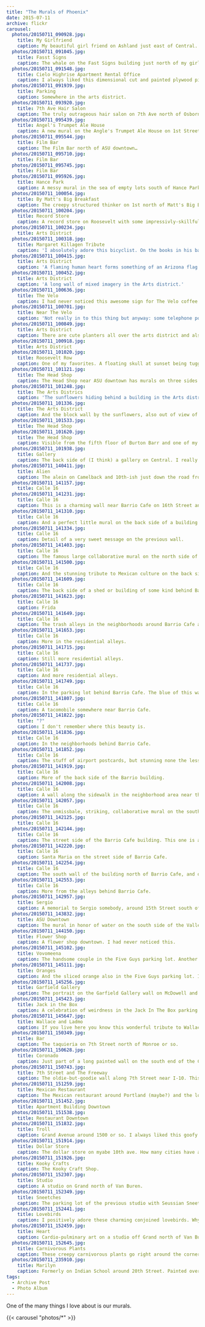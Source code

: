 ```yaml
---
title: "The Murals of Phoenix"
date: 2015-07-11
archive: flickr
carousel:
  photos/20150711_090928.jpg:
    title: My Girlfriend
    caption: My beautiful girl friend on Ashland just east of Central. I used to pass by her taking my girls to Khalsa Montessori each morning.
  photos/20150711_091045.jpg:
    title: Fasst Signs
    caption: The whale on the Fast Signs building just north of my girlfriend.
  photos/20150711_091548.jpg:
    title: Cielo Highrise Apartment Rental Office
    caption: I always liked this dimensional cut and painted plywood piece on the side of the old abandoned rental office for the defunct Cielo highrise apartment project.
  photos/20150711_091939.jpg:
    title: Parking
    caption: Somewhere in the arts district.
  photos/20150711_093920.jpg:
    title: 7th Ave Hair Salon
    caption: The truly outrageous hair salon on 7th Ave north of Osborn I think.
  photos/20150711_095439.jpg:
    title: Angel's Trumpet Ale House
    caption: A new mural on the Angle's Trumpet Ale House on 1st Street north of ASU downtown. A very pretty addition to our city.
  photos/20150711_095544.jpg:
    title: Film Bar
    caption: The Film Bar north of ASU downtown…
  photos/20150711_095710.jpg:
    title: Film Bar
  photos/20150711_095745.jpg:
    title: Film Bar
  photos/20150711_095926.jpg:
    title: Hance Park
    caption: A messy mural in the sea of empty lots south of Hance Park.
  photos/20150711_100054.jpg:
    title: By Matt's Big Breakfast
    caption: The creepy structured thinker on 1st north of Matt's Big Breakfast.
  photos/20150711_100204.jpg:
    title: Record Store
    caption: A record store on Roosevelt with some impressivly-skillful portraits.
  photos/20150711_100234.jpg:
    title: Arts District
  photos/20150711_100318.jpg:
    title: Margaret Killagen Tribute
    caption: 'I absolutely adore this bicyclist. On the books in his basket it says it is a tribute to Margaret Killagen, but I confess I don''t know who that is.'
  photos/20150711_100415.jpg:
    title: Arts District
    caption: 'A flaming human heart forms something of an Arizona flag somewhere in the Arts district.'
  photos/20150711_100452.jpg:
    title: Arts District
    caption: 'A long wall of mixed imagery in the Arts district.'
  photos/20150711_100636.jpg:
    title: The Velo
    caption: I had never noticed this awesome sign for The Velo coffee shop.
  photos/20150711_100701.jpg:
    title: Near The Velo
    caption: 'Not really in to this thing but anyway: some telephone poles.'
  photos/20150711_100849.jpg:
    title: Arts District
    caption: There are cute planters all over the arts district and also on Grand just north of Van Buren where all the studios are.
  photos/20150711_100918.jpg:
    title: Arts District
  photos/20150711_101020.jpg:
    title: Roosevelt Row
    caption: One of my favorites. A floating skull at sunset being tugged along by a puzzle-piece heart balloon. No idea, but I love everything about it.
  photos/20150711_101121.jpg:
    title: The Head Shop
    caption: The Head Shop near ASU downtown has murals on three sides. Here's the south.
  photos/20150711_101248.jpg:
    title: The Arts Districs
    caption: 'The sunflowers hiding behind a building in the Arts district where nobody sees them.'
  photos/20150711_101336.jpg:
    title: The Arts District
    caption: And the block wall by the sunflowers, also out of view of any regular traffic or pedestrians.
  photos/20150711_101533.jpg:
    title: The Head Shop
  photos/20150711_101620.jpg:
    title: The Head Shop
    caption: Visible from the fifth floor of Burton Barr and one of my all time favorites.
  photos/20150711_101938.jpg:
    title: Gallery
    caption: The back side of (I think) a gallery on Central. I really like this one too.
  photos/20150711_140411.jpg:
    title: Alien
    caption: The alein on Camelback and 10th-ish just down the road from my house.
  photos/20150711_141157.jpg:
    title: Calle 16
  photos/20150711_141231.jpg:
    title: Calle 16
    caption: This is a charming wall near Barrio Cafe on 16th Street and Thomas.
  photos/20150711_141310.jpg:
    title: Calle 16
    caption: And a perfect little mural on the back side of a building next to Barrio Cafe.
  photos/20150711_141334.jpg:
    title: Calle 16
    caption: Detail of a very sweet message on the previous wall.
  photos/20150711_141403.jpg:
    title: Calle 16
    caption: The famous large collaborative mural on the north side of Barrio Cafe.
  photos/20150711_141500.jpg:
    title: Calle 16
    caption: And the stunning tribute to Mexican culture on the back side of the Barrio Cafe building.
  photos/20150711_141609.jpg:
    title: Calle 16
    caption: The back side of a shed or building of some kind behind Barrio Cafe.
  photos/20150711_141623.jpg:
    title: Calle 16
    caption: Frida
  photos/20150711_141649.jpg:
    title: Calle 16
    caption: The trash alleys in the neighborhoods around Barrio Cafe are chock full of distinctive murals. This one is one of a kind. Nobody would ever see these without hunting for them.
  photos/20150711_141653.jpg:
    title: Calle 16
    caption: More in the residential alleys.
  photos/20150711_141715.jpg:
    title: Calle 16
    caption: Still more residential alleys.
  photos/20150711_141737.jpg:
    title: Calle 16
    caption: And more residential alleys.
  photos/20150711_141749.jpg:
    title: Calle 16
    caption: In the parking lot behind Barrio Cafe. The blue of this wall is striking, and of course the subject is gorgeous.
  photos/20150711_141807.jpg:
    title: Calle 16
    caption: A tacomobile somewhere near Barrio Cafe.
  photos/20150711_141822.jpg:
    title: "?"
    caption: I don't remember where this beauty is.
  photos/20150711_141836.jpg:
    title: Calle 16
    caption: In the neighborhoods behind Barrio Cafe.
  photos/20150711_141852.jpg:
    title: Calle 16
    caption: The stuff of airport postcards, but stunning none the less. I believe this was a collaborative work with different local artists filling the letters with local imagery. On the south wall in the Barrio parking lot.
  photos/20150711_141919.jpg:
    title: Calle 16
    caption: More of the back side of the Barrio building.
  photos/20150711_142008.jpg:
    title: Calle 16
    caption: A wall along the sidewalk in the neighborhood area near the Barrio Cafe. You can see the previously-seen chica bonita on the blue wall in the background.
  photos/20150711_142057.jpg:
    title: Calle 16
    caption: The unmissbale, striking, collaborative mural on the south side of the Barrio Cafe building. You've all seen it when driving north on 16th Street.
  photos/20150711_142125.jpg:
    title: Calle 16
  photos/20150711_142144.jpg:
    title: Calle 16
    caption: The street side of the Barrio Cafe building. This one is also very striking.
  photos/20150711_142220.jpg:
    title: Calle 16
    caption: Santa Maria on the street side of Barrio Cafe.
  photos/20150711_142254.jpg:
    title: Calle 16
    caption: The south wall of the building north of Barrio Cafe, and one of our old originals. I'm not sure how long this has been there, but it may predate my move to Phoenix.
  photos/20150711_142553.jpg:
    title: Calle 16
    caption: More from the alleys behind Barrio Cafe.
  photos/20150711_142957.jpg:
    title: Sergio
    caption: A memorial to Sergio somebody, around 15th Street south of Thomas.
  photos/20150711_143832.jpg:
    title: ASU Downtown
    caption: The mural in honor of water on the south side of the Valley Youth Theater building. (ASU construction of this tree-lined area made getting a good picture difficult.)
  photos/20150711_144150.jpg:
    title: Flower Shop
    caption: A flower shop downtown. I had never noticed this.
  photos/20150711_145102.jpg:
    title: Vovomeena
    caption: The handsome couple in the Five Guys parking lot. Another of my long-time favorites.
  photos/20150711_145111.jpg:
    title: Oranges
    caption: And the sliced orange also in the Five Guys parking lot. If I remember right, Sophia's former classmate's father painted this.
  photos/20150711_145256.jpg:
    title: Garfield Gallery
    caption: The portrait on the Garfield Gallery wall on McDowell and 5th Avenue or thereabouts.
  photos/20150711_145423.jpg:
    title: Jack in the Box
    caption: A celebration of weirdness in the Jack In The Box parking lot. I think on McDowel near 7th Ave. I don't remember exactly where.
  photos/20150711_145647.jpg:
    title: Wallace and Ladmo
    caption: If you live here you know this wonderful tribute to Wallace and Ladmo on 1st Ave and Fillmore or so.
  photos/20150711_150349.jpg:
    title: Bar
    caption: The taquieria on 7th Street north of Monroe or so.
  photos/20150711_150628.jpg:
    title: Coronado
    caption: Just part of a long painted wall on the south end of the Coronado neighborhood.
  photos/20150711_150743.jpg:
    title: 7th Street and The Freeway
    caption: The oldie-but-goodie wall along 7th Street near I-10. This one has a great mix of very skilled and very unskilled work. It's been there as long as I can remember.
  photos/20150711_151259.jpg:
    title: Mexican Restaurant
    caption: The Mexican restaurant around Portland (maybe?) and the low avenues.
  photos/20150711_151452.jpg:
    title: Apartment Building Downtown
  photos/20150711_151538.jpg:
    title: Restaurant Downtown
  photos/20150711_151832.jpg:
    title: Troll
    caption: Grand Avenue around 1500 or so. I always liked this goofy thing.
  photos/20150711_151914.jpg:
    title: Dollar Store
    caption: The dollar store on myabe 10th ave. How many cities have a dollar store with a big sunflower mandala and beautiful hand-lettered signage?!
  photos/20150711_151926.jpg:
    title: Kooky Crafts
    caption: The Kooky Craft Shop.
  photos/20150711_152307.jpg:
    title: Studio
    caption: A studio on Grand north of Van Buren.
  photos/20150711_152349.jpg:
    title: Sneetches
    caption: The parking lot of the previous studio with Seussian Sneetches.
  photos/20150711_152441.jpg:
    title: Lovebirds
    caption: I positively adore these charming conjoined lovebirds. Why does she have lips AND a beak?! Because it is amazing.
  photos/20150711_152459.jpg:
    title: Heart
    caption: Cardio-pulminary art on a studio off Grand north of Van Buren.
  photos/20150711_152645.jpg:
    title: Carnivorous Plants
    caption: These creepy carnivorous plants go right around the corner and down the other side of this building.
  photos/20150711_235910.jpg:
    title: Marilyn
    caption: Formerly on Indian School around 20th Street. Painted over.
tags: 
  - Archive Post
  - Photo Album
---
```


One of the many things I love about is our murals.

{{< carousel "photos/*" >}}